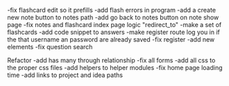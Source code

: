 -fix flashcard edit so it prefills
-add flash errors in program
-add a create new note button to notes path
-add go back to notes button on note show page
-fix notes and flashcard index page logic "redirect_to"
-make a set of flashcards
-add code snippet to answers
-make register route log you in if the that username an password are already saved
-fix register
-add new elements
-fix question search

Refactor
-add has many through relationship
-fix all forms
-add all css to the proper css files
-add helpers to helper modules
-fix home page loading time
-add links to project and idea paths
